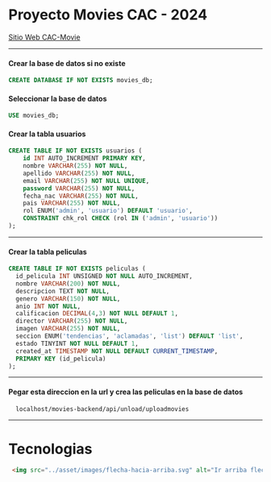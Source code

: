 	
# Proyecto Movies CAC - 2024

[Sitio Web CAC-Movie](https://lea-2024.github.io/proyecto-movies/)

---
####  Crear la base de datos si no existe
```sql
CREATE DATABASE IF NOT EXISTS movies_db;
```
#### Seleccionar la base de datos
```sql
USE movies_db;
```
#### Crear la tabla usuarios
```sql
CREATE TABLE IF NOT EXISTS usuarios (
    id INT AUTO_INCREMENT PRIMARY KEY,
    nombre VARCHAR(255) NOT NULL,
    apellido VARCHAR(255) NOT NULL,
    email VARCHAR(255) NOT NULL UNIQUE,
    password VARCHAR(255) NOT NULL,
    fecha_nac VARCHAR(255) NOT NULL,
    pais VARCHAR(255) NOT NULL,
    rol ENUM('admin', 'usuario') DEFAULT 'usuario',
    CONSTRAINT chk_rol CHECK (rol IN ('admin', 'usuario'))
);
```
---
#### Crear la tabla peliculas
```sql
CREATE TABLE IF NOT EXISTS peliculas (
  id_pelicula INT UNSIGNED NOT NULL AUTO_INCREMENT,
  nombre VARCHAR(200) NOT NULL,
  descripcion TEXT NOT NULL,
  genero VARCHAR(150) NOT NULL,
  anio INT NOT NULL,
  calificacion DECIMAL(4,3) NOT NULL DEFAULT 1,
  director VARCHAR(255) NOT NULL,
  imagen VARCHAR(255) NOT NULL,
  seccion ENUM('tendencias', 'aclamadas', 'list') DEFAULT 'list',
  estado TINYINT NOT NULL DEFAULT 1,
  created_at TIMESTAMP NOT NULL DEFAULT CURRENT_TIMESTAMP,
  PRIMARY KEY (id_pelicula)
);
```
---
#### Pegar esta direccion en la url y crea las peliculas en la base de datos
```markdown
  localhost/movies-backend/api/unload/uploadmovies
```
---




# Tecnologias
```html
 <img src="../asset/images/flecha-hacia-arriba.svg" alt="Ir arriba flecha" class="btn_top_image" />
